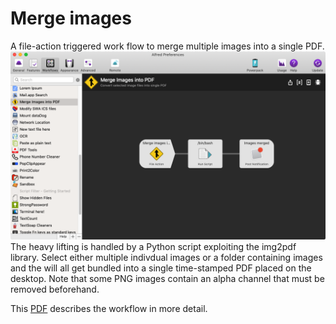 # Merge images
A file-action triggered work flow to merge multiple images into a single PDF. 
![](https://github.com/woodwerk/alfred_merge_images/blob/master/workflow.png?raw=true)
The heavy lifting is handled by a Python script exploiting the img2pdf library. Select either multiple indivdual images or a folder containing images and the will all get bundled into a single time-stamped PDF placed on the desktop. Note that some PNG images contain an alpha channel that must be removed beforehand.  

This [PDF](https://github.com/woodwerk/alfred_merge_images/blob/master/Merge%20Images%20into%20PDF%20-%20an%20ALFRED%20workflow.pdf) describes the workflow in more detail.

